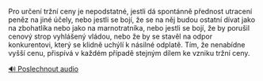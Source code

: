 
Pro určení tržní ceny je nepodstatné, jestli dá spontánně přednost utracení peněz na jiné účely, nebo jestli se bojí, že se na něj budou ostatní dívat jako na zbohatlíka nebo jako na marnotratníka, nebo jestli se bojí, že by porušil cenový strop vyhlášený vládou, nebo že by se stavěl na odpor konkurentovi, který se klidně uchýlí k násilné odplatě. Tím, že nenabídne vyšší cenu, přispívá v každém případě stejným dílem ke vzniku tržní ceny.

[🔊 Poslechnout audio](/data/7-paragraphs/audio/chapter_125/para_005-Pro-uren-trn-ceny-je-nepodstatn-jestli-d-sp.mp3)
